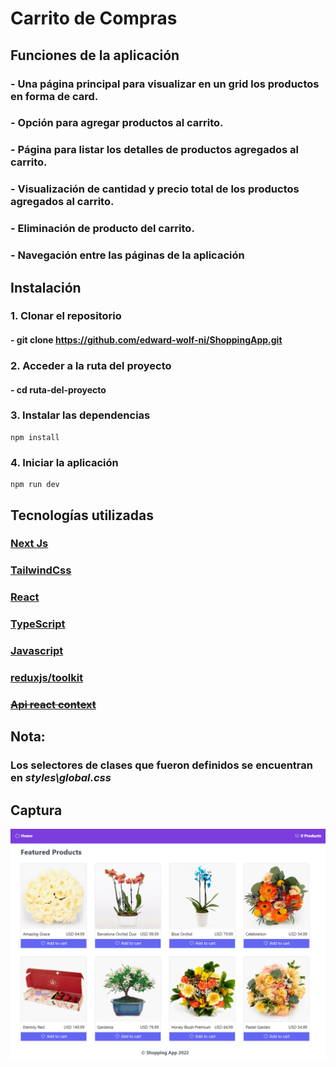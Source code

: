 # Carrito de Compras

## Funciones de la aplicación
### - Una página principal para visualizar en un grid los productos en forma de card.
### - Opción para agregar productos al carrito.
### - Página para listar los detalles de productos agregados al carrito.
### - Visualización de cantidad y precio total de los productos agregados al carrito.
### - Eliminación de producto del carrito.
### - Navegación entre las páginas de la aplicación  

## Instalación

### 1. Clonar el repositorio
#### - git clone https://github.com/edward-wolf-ni/ShoppingApp.git

### 2. Acceder a la ruta del proyecto
#### - cd ruta-del-proyecto

### 3. Instalar las dependencias
```
npm install
```
### 4. Iniciar la aplicación
```
npm run dev
```  



## Tecnologías utilizadas
### [Next Js](https://nextjs.org/)
### [TailwindCss](https://tailwindcss.com/)
### [React](https://reactjs.org/)
### [TypeScript](https://www.typescriptlang.org/)
### [Javascript](https://developer.mozilla.org/es/docs/Web/JavaScript)
### [reduxjs/toolkit](https://redux-toolkit.js.org/)
### [~~Api react context~~](https://es.reactjs.org/docs/context.html)

## Nota:
### Los selectores de clases que fueron definidos se encuentran en *styles\global.css*

## Captura
![Captura de la pantalla de inicio](./public/Captura.png "Página principal")